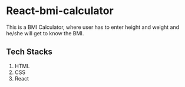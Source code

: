 # React-bmi-calculator
This is a BMI Calculator, where user has to enter height and weight and he/she will get to know the BMI.
## Tech Stacks
1. HTML 
2. CSS
3. React
